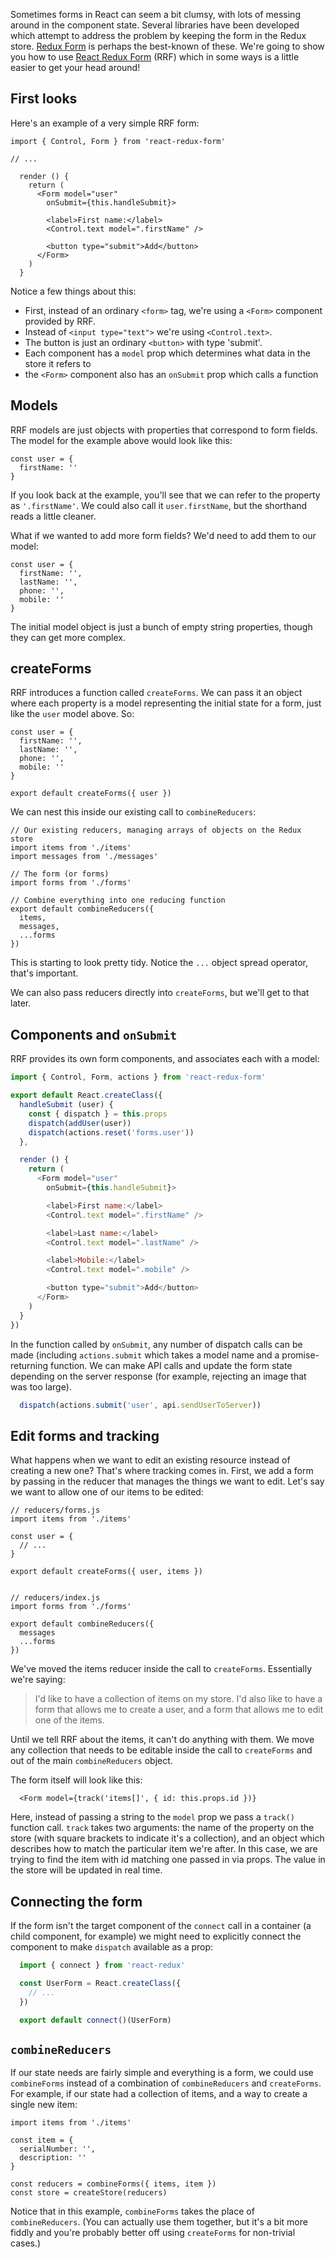 Sometimes forms in React can seem a bit clumsy, with lots of messing around in the component state. Several libraries have been developed which attempt to address the problem by keeping the form in the Redux store. [Redux Form](http://redux-form.com/6.5.0/) is perhaps the best-known of these. We're going to show you how to use [React Redux Form](https://github.com/davidkpiano/react-redux-form) (RRF) which in some ways is a little easier to get your head around!


## First looks

Here's an example of a very simple RRF form:

```
import { Control, Form } from 'react-redux-form'

// ...

  render () {
    return (
      <Form model="user"
        onSubmit={this.handleSubmit}>

        <label>First name:</label>
        <Control.text model=".firstName" />

        <button type="submit">Add</button>
      </Form>
    )
  }
```

Notice a few things about this:

 - First, instead of an ordinary `<form>` tag, we're using a `<Form>` component provided by RRF.
 - Instead of `<input type="text">` we're using `<Control.text>`.
 - The button is just an ordinary `<button>` with type 'submit'.
 - Each component has a `model` prop which determines what data in the store it refers to
 - the `<Form>` component also has an `onSubmit` prop which calls a function


## Models

RRF models are just objects with properties that correspond to form fields. The model for the example above would look like this:

```
const user = {
  firstName: ''
}
```

If you look back at the example, you'll see that we can refer to the property as `'.firstName'`. We could also call it `user.firstName`, but the shorthand reads a little cleaner.

What if we wanted to add more form fields? We'd need to add them to our model:

```
const user = {
  firstName: '',
  lastName: '',
  phone: '',
  mobile: ''
}
```

The initial model object is just a bunch of empty string properties, though they can get more complex. 


## createForms

RRF introduces a function called `createForms`. We can pass it an object where each property is a model representing the initial state for a form, just like the `user` model above. So:

```
const user = {
  firstName: '',
  lastName: '',
  phone: '',
  mobile: ''
}

export default createForms({ user })
```

We can nest this inside our existing call to `combineReducers`:

```
// Our existing reducers, managing arrays of objects on the Redux store
import items from './items'
import messages from './messages'

// The form (or forms)
import forms from './forms'

// Combine everything into one reducing function
export default combineReducers({
  items,
  messages,
  ...forms
})
```

This is starting to look pretty tidy. Notice the `...` object spread operator, that's important.

We can also pass reducers directly into `createForms`, but we'll get to that later.


## Components and `onSubmit`

RRF provides its own form components, and associates each with a model:

```js
import { Control, Form, actions } from 'react-redux-form'

export default React.createClass({
  handleSubmit (user) {
    const { dispatch } = this.props
    dispatch(addUser(user))
    dispatch(actions.reset('forms.user'))
  },

  render () {
    return (
      <Form model="user"
        onSubmit={this.handleSubmit}>

        <label>First name:</label>
        <Control.text model=".firstName" />

        <label>Last name:</label>
        <Control.text model=".lastName" />

        <label>Mobile:</label>
        <Control.text model=".mobile" />

        <button type="submit">Add</button>
      </Form>
    )
  }
})

```

In the function called by `onSubmit`, any number of dispatch calls can be made (including `actions.submit` which takes a model name and a promise-returning function. We can make API calls and update the form state depending on the server response (for example, rejecting an image that was too large).

```js
  dispatch(actions.submit('user', api.sendUserToServer))
```


## Edit forms and tracking

What happens when we want to edit an existing resource instead of creating a new one? That's where tracking comes in. First, we add a form by passing in the reducer that manages the things we want to edit. Let's say we want to allow one of our items to be edited:

```
// reducers/forms.js
import items from './items'

const user = {
  // ...
}

export default createForms({ user, items })


// reducers/index.js
import forms from './forms'

export default combineReducers({
  messages
  ...forms
})
```

We've moved the items reducer inside the call to `createForms`. Essentially we're saying:

> I'd like to have a collection of items on my store. I'd also like to have a form that allows me to create a user, and a form that allows me to edit one of the items.

Until we tell RRF about the items, it can't do anything with them. We move any collection that needs to be editable inside the call to `createForms` and out of the main `combineReducers` object.

The form itself will look like this:

```
  <Form model={track('items[]', { id: this.props.id })}
```

Here, instead of passing a string to the `model` prop we pass a `track()` function call. `track` takes two arguments: the name of the property on the store (with square brackets to indicate it's a collection), and an object which describes how to match the particular item we're after. In this case, we are trying to find the item with id matching one passed in via props. The value in the store will be updated in real time.


## Connecting the form

If the form isn't the target component of the `connect` call in a container (a child component, for example) we might need to explicitly connect the component to make `dispatch` available as a prop:

```js
  import { connect } from 'react-redux'

  const UserForm = React.createClass({
    // ...
  })

  export default connect()(UserForm)
```


## `combineReducers`

If our state needs are fairly simple and everything is a form, we could use `combineForms` instead of a combination of `combineReducers` and `createForms`. For example, if our state had a collection of items, and a way to create a single new item:

```
import items from './items'

const item = {
  serialNumber: '',
  description: ''
}

const reducers = combineForms({ items, item })
const store = createStore(reducers)
```

Notice that in this example, `combineForms` takes the place of `combineReducers`. (You can actually use them together, but it's a bit more fiddly and you're probably better off using `createForms` for non-trivial cases.)
